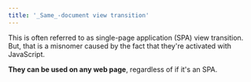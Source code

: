 ```yaml
---
title: '_Same_-document view transition'
---
```


This is often referred to as single-page application (SPA) view transition.
But, that is a misnomer caused by the fact that they're activated with JavaScript.

**They can be used on any web page**, regardless of if it's an SPA.
